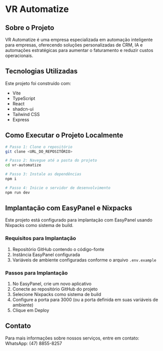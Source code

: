 
# VR Automatize

## Sobre o Projeto

VR Automatize é uma empresa especializada em automação inteligente para empresas, oferecendo soluções personalizadas de CRM, IA e automações estratégicas para aumentar o faturamento e reduzir custos operacionais.

## Tecnologias Utilizadas

Este projeto foi construído com:

- Vite
- TypeScript
- React
- shadcn-ui
- Tailwind CSS
- Express

## Como Executar o Projeto Localmente

```sh
# Passo 1: Clone o repositório
git clone <URL_DO_REPOSITÓRIO>

# Passo 2: Navegue até a pasta do projeto
cd vr-automatize

# Passo 3: Instale as dependências
npm i

# Passo 4: Inicie o servidor de desenvolvimento
npm run dev
```

## Implantação com EasyPanel e Nixpacks

Este projeto está configurado para implantação com EasyPanel usando Nixpacks como sistema de build.

### Requisitos para Implantação

1. Repositório GitHub contendo o código-fonte
2. Instância EasyPanel configurada
3. Variáveis de ambiente configuradas conforme o arquivo `.env.example`

### Passos para Implantação

1. No EasyPanel, crie um novo aplicativo
2. Conecte ao repositório GitHub do projeto
3. Selecione Nixpacks como sistema de build
4. Configure a porta para 3000 (ou a porta definida em suas variáveis de ambiente)
5. Clique em Deploy

## Contato

Para mais informações sobre nossos serviços, entre em contato:
WhatsApp: (47) 8855-8257

